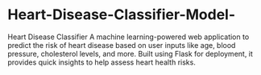 # Heart-Disease-Classifier-Model-
Heart Disease Classifier A machine learning-powered web application to predict the risk of heart disease based on user inputs like age, blood pressure, cholesterol levels, and more. Built using Flask for deployment, it provides quick insights to help assess heart health risks.
